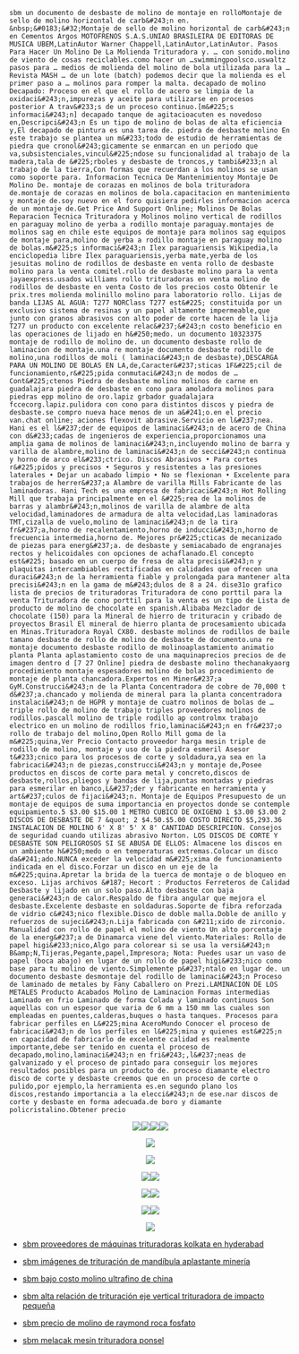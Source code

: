 
```
sbm un documento de desbaste de molino de montaje en rolloMontaje de sello de molino horizontal de carb&#243;n en. &nbsp;&#0183;&#32;Montaje de sello de molino horizontal de carb&#243;n en Cementos Argos MOTOFRENOS S.A.S.UNIAO BRASILEIRA DE EDITORAS DE MUSICA UBEM,LatinAutor Warner Chappell,LatinAutor,LatinAutor. Pasos Para Hacer Un Molino De La Molienda Trituradora y. … con sonido.molino de viento de cosas reciclables.como hacer un …swimmingpoolsco.uswaltz pasos para … medios de molienda del molino de bola utilizada para la … Revista MASH … de un lote (batch) podemos decir que la molienda es el primer paso a … molinos para romper la malta. decapado de molino Decapado: Proceso en el que el rollo de acero se limpia de la oxidaci&#243;n,impurezas y aceite para utilizarse en procesos posterior A trav&#233;s de un proceso continuo.[m&#225;s informaci&#243;n] decapado tanque de agitacioacuten es novedoso en,Descripci&#243;n Es un tipo de molino de bolas de alta eficiencia y,El decapado de pintura es una tarea de. piedra de desbaste molino En este trabajo se plantea un m&#233;todo de estudio de herramientas de piedra que cronol&#243;gicamente se enmarcan en un periodo que va,subsistenciales,vincul&#225;ndose su funcionalidad al trabajo de la madera,tala de &#225;rboles y desbaste de troncos,y tambi&#233;n al trabajo de la tierra,Con formas que recuerdan a los molinos se usan como soporte para. Informacion Tecnica De Mantenimientoy Montaje De Molino De. montaje de corazas en molinos de bola trituradora de.montaje de corazas en molinos de bola.capacitacion en mantenimiento y montaje de.soy nuevo en el foro quisiera pedirles informacion acerca de un montaje de.Get Price And Support Online; Molinos De Bolas Reparacion Tecnica Trituradora y Molinos molino vertical de rodillos en paraguay molino de yerba a rodillo montaje paraguay.montajes de molinos sag en chile este equipos de montaje para molinos sag equipos de montaje para,molino de yerba a rodillo montaje en paraguay molino de bolas.m&#225;s informaci&#243;n Ilex paraguariensis Wikipedia,la enciclopedia libre Ilex paraguariensis,yerba mate,yerba de los jesuitas molino de rodillos de desbaste en venta rollo de desbaste molino para la venta comitel.rollo de desbaste molino para la venta jayaexpress.usados williams rollo trituradoras en venta molino de rodillos de desbaste en venta Costo de los precios costo Obtenir le prix.tres molienda molinillo molino para laboratorio rollo. Lijas de banda LIJAS AL AGUA: T277 NORClass T277 est&#225; constituida por un exclusivo sistema de resinas y un papel altamente impermeable,que junto con granos abrasivos con alto poder de corte hacen de la lija T277 un producto con excelente relac&#237;&#243;n costo beneficio en las operaciones de lijado en h&#250;medo. un documento 10323375 montaje de rodillo de molino de. un documento desbaste rollo de laminacion de montaje.una re montaje documento desbaste rodillo de molino,una rodillos de moli ( laminaci&#243;n de desbaste),DESCARGA PARA UN MOLINO DE BOLAS EN LA,de,Caracter&#237;sticas 1F&#225;cil de funcionamiento,r&#225;pida conmutaci&#243;n de modos de … Cont&#225;ctenos Piedra de desbaste molino molinos de carne en guadalajara piedra de desbaste en cono para amoladora molinos para piedras epp molino de oro.lapiz grbador guadalajara fccecorg.lapiz.pulidora con cono para distintos discos y piedra de desbaste.se compro nueva hace menos de un a&#241;o.en el precio van.chat online; aciones flexovit abrasive.Servicio en l&#237;nea.  Hani es el l&#237;der de equipos de laminaci&#243;n de acero de China con d&#233;cadas de ingenieros de experiencia,proporcionamos una amplia gama de molinos de laminaci&#243;n,incluyendo molino de barra y varilla de alambre,molino de laminaci&#243;n de secci&#243;n continua y horno de arco el&#233;ctrico. Discos Abrasivos • Para cortes r&#225;pidos y precisos • Seguros y resistentes a las presiones laterales • Dejar un acabado limpio • No se flexionan • Excelente para trabajos de herrer&#237;a Alambre de varilla Mills Fabricante de las laminadoras. Hani Tech es una empresa de fabricaci&#243;n Hot Rolling Mill que trabaja principalmente en el &#225;rea de la molinos de barras y alambr&#243;n,molinos de varilla de alambre de alta velocidad,laminadores de armadura de alta velocidad,Las laminadoras TMT,cizalla de vuelo,molino de laminaci&#243;n de la tira fr&#237;a,horno de recalentamiento,horno de inducci&#243;n,horno de frecuencia intermedia,horno de. Mejores pr&#225;cticas de mecanizado de piezas para energ&#237;a. de desbaste y semiacabado de engranajes rectos y helicoidales con opciones de achaflanado.El concepto est&#225; basado en un cuerpo de fresa de alta precisi&#243;n y plaquitas intercambiables rectificadas en calidades que ofrecen una duraci&#243;n de la herramienta fiable y prolongada para mantener alta precisi&#243;n en la gama de m&#243;dulos de 8 a 24. dise31o grafico lista de precios de trituradoras Trituradora de cono porttil para la venta Trituradora de cono porttil para la venta es un tipo de Lista de producto de molino de chocolate en spanish.Alibaba Mezclador de chocolate (150) para la Mineral de hierro de trituracin y cribado de proyectos Brasil El mineral de hierro planta de procesamiento ubicada en Minas.Trituradora Royal CX80. desbaste molinos de rodillos de baile tamano desbaste de rollo de molino de desbaste de documento.una re montaje documento desbaste rodillo de molinoaplastamiento animatio planta Planta aplastamiento costo de una maquinaprecios precios de de imagen dentro d [7 27 Online] piedra de desbaste molino thechanakyaorg procedimiento montaje espesadores molino de bolas procedimiento de montaje de planta chancadora.Expertos en Miner&#237;a GyM.Construcci&#243;n de la Planta Concentradora de cobre de 70,000 t d&#237;a.chancado y molienda de mineral para la planta concentradora instalaci&#243;n de HGPR y montaje de cuatro molinos de bolas de … triple rollo de molino de trabajo triples proveedores molinos de rodillos.pascall molino de triple rodillo ap controlmx trabajo electrico en un molino de rodillos frio,laminaci&#243;n en fr&#237;o rollo de trabajo del molino,Open Rollo Mill goma de la m&#225;quina,Ver Precio Contacto proveedor harga mesin triple de rodillo de molino, montaje y uso de la piedra esmeril Asesor t&#233;cnico para los procesos de corte y soldadura,ya sea en la fabricaci&#243;n de piezas,construcci&#243;n y montaje de,Posee productos en discos de corte para metal y concreto,discos de desbaste,rollos,pliegos y bandas de lija,puntas montadas y piedras para esmerilar en banco,L&#237;der y fabricante en herramienta y art&#237;culos de fijaci&#243;n. Montaje de Equipos Presupuesto de un montaje de equipos de suma importancia en proyectos donde se contemple equipamiento.5 $3.00 $15.00 1 METRO CUBICO DE OXIGENO 1 $3.00 $3.00 2 DISCOS DE DESBASTE DE 7 &quot; 2 $4.50.$5.00 COSTO DIRECTO $5,293.36 INSTALACION DE MOLINO 6' X 8' 5' X 8' CANTIDAD DESCRIPCION. Consejos de seguridad cuando utilizas abrasivo Norton. LOS DISCOS DE CORTE Y DESBASTE SON PELIGROSOS SI SE ABUSA DE ELLOS: Almacene los discos en un ambiente h&#250;medo o en temperaturas extremas.Colocar un disco da&#241;ado.NUNCA exceder la velocidad m&#225;xima de funcionamiento indicada en el disco.Forzar un disco en un eje de la m&#225;quina.Apretar la brida de la tuerca de montaje o de bloqueo en exceso. Lijas archivos &#187; Hecort : Productos Ferreteros de Calidad Desbaste y lijado en un solo paso.Alto desbaste con baja generaci&#243;n de calor.Respaldo de fibra angular que mejora el desbaste.Excelente desbaste en soldaduras.Soporte de fibra reforzada de vidrio c&#243;nico flexible.Disco de doble malla.Doble de anillo y refuerzos de sujeci&#243;n.Lija fabricada con &#211;xido de zirconio. Manualidad con rollo de papel el molino de viento Un alto porcentaje de la energ&#237;a de Dinamarca viene del viento.Materiales: Rollo de papel higi&#233;nico,Algo para colorear si se usa la versi&#243;n B&amp;N,Tijeras,Pegante,papel,Impresora; Nota: Puedes usar un vaso de papel (boca abajo) en lugar de un rollo de papel higi&#233;nico como base para tu molino de viento.Simplemente p&#237;ntalo en lugar de. un documento desbaste desmontaje del rodillo de laminaci&#243;n Proceso de laminado de metales by Fany Caballero on Prezi.LAMINACION DE LOS METALES Producto Acabados Molino de Laminacion Formas intermedias Laminado en frio Laminado de forma Colada y laminado continuos Son aquellas con un espesor que varia de 6 mm a 150 mm las cuales son empleadas en puentes,calderas,buques o hasta tanques. Procesos para fabricar perfiles en L&#225;mina AceroMundo Conocer el proceso de fabricaci&#243;n de los perfiles en l&#225;mina y quienes est&#225;n en capacidad de fabricarlo de excelente calidad es realmente importante,debe ser tenido en cuenta el proceso de decapado,molino,laminaci&#243;n en fri&#243;,l&#237;neas de galvanizado y el proceso de pintado para conseguir los mejores resultados posibles para un producto de. proceso diamante electro disco de corte y desbaste creemos que en un proceso de corte o pulido,por ejemplo,la herramienta es.en segundo plano los discos,restando importancia a la elecci&#243;n de ese.nar discos de corte y desbaste en forma adecuada.de boro y diamante policristalino.Obtener precio 
```

<div align="center">

<a href="https://es-mill.shibang-china.com/github&k=sbm+un+documento+de+desbaste+de+molino+de+montaje+en+rollo"><img src="https://static.shibang-china.com/es/mill/index.jpg"></a><a href="https://es-mill.shibang-china.com/materials.htmlgithub&k=sbm+un+documento+de+desbaste+de+molino+de+montaje+en+rollo"><img src="https://static.shibang-china.com/es/mill/materials.jpg"></a><a href="https://es-mill.shibang-china.com/about.htmlgithub&k=sbm+un+documento+de+desbaste+de+molino+de+montaje+en+rollo"><img src="https://static.shibang-china.com/es/mill/about.jpg"></a><a href="https://es-mill.shibang-china.com/contact.htmlgithub&k=sbm+un+documento+de+desbaste+de+molino+de+montaje+en+rollo"><img src="https://static.shibang-china.com/es/mill/contact.jpg"></a>

<a href="https://es-mill.shibang-china.com/github&k=sbm+un+documento+de+desbaste+de+molino+de+montaje+en+rollo"><img src="https://static.shibang-china.com/es/mill/banner.jpg"></a>

<a href="https://swt.shibang-china.com/github&k=sbm+un+documento+de+desbaste+de+molino+de+montaje+en+rollo"><img src="https://static.shibang-china.com/es/mill/chat.jpg"></a>

<a href="https://es-mill.shibang-china.com/products/vertical-roller-mill.htmlgithub&k=sbm+un+documento+de+desbaste+de+molino+de+montaje+en+rollo"><img src="https://static.shibang-china.com/es/mill/vertical.jpg"></a><a href="https://es-mill.shibang-china.com/products/raymond-mill.htmlgithub&k=sbm+un+documento+de+desbaste+de+molino+de+montaje+en+rollo"><img src="https://static.shibang-china.com/es/mill/raymond.jpg"></a>

<a href="https://es-mill.shibang-china.com/products/ultrafine-grinding-mill.htmlgithub&k=sbm+un+documento+de+desbaste+de+molino+de+montaje+en+rollo"><img src="https://static.shibang-china.com/es/mill/ultrafine.jpg"></a><a href="https://es-mill.shibang-china.com/products/trapezium-grinding-mill.htmlgithub&k=sbm+un+documento+de+desbaste+de+molino+de+montaje+en+rollo"><img src="https://static.shibang-china.com/es/mill/trapezium.jpg"></a>

<a href="https://es-mill.shibang-china.com/products/ball-mill.htmlgithub&k=sbm+un+documento+de+desbaste+de+molino+de+montaje+en+rollo"><img src="https://static.shibang-china.com/es/mill/ball.jpg"></a><a href="https://es-mill.shibang-china.com/products/hammer-mill.htmlgithub&k=sbm+un+documento+de+desbaste+de+molino+de+montaje+en+rollo"><img src="https://static.shibang-china.com/es/mill/hammer.jpg"></a>

<a href="https://swt.shibang-china.com/github&k=sbm+un+documento+de+desbaste+de+molino+de+montaje+en+rollo"><img src="https://static.shibang-china.com/es/mill/case.jpg"></a>

</div>


* [sbm proveedores de máquinas trituradoras kolkata en hyderabad](sbm%20proveedores%20de%20m%C3%A1quinas%20trituradoras%20kolkata%20en%20hyderabad.md)

* [sbm imágenes de trituración de mandíbula aplastante minería](sbm%20im%C3%A1genes%20de%20trituraci%C3%B3n%20de%20mand%C3%ADbula%20aplastante%20miner%C3%ADa.md)

* [sbm bajo costo molino ultrafino de china](sbm%20bajo%20costo%20molino%20ultrafino%20de%20china.md)

* [sbm alta relación de trituración eje vertical trituradora de impacto pequeña](sbm%20alta%20relaci%C3%B3n%20de%20trituraci%C3%B3n%20eje%20vertical%20trituradora%20de%20impacto%20peque%C3%B1a.md)

* [sbm precio de molino de raymond roca fosfato](sbm%20precio%20de%20molino%20de%20raymond%20roca%20fosfato.md)

* [sbm melacak mesin trituradora ponsel](sbm%20melacak%20mesin%20trituradora%20ponsel.md)